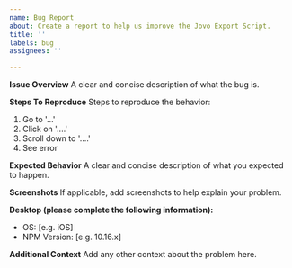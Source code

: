 ```yaml
---
name: Bug Report
about: Create a report to help us improve the Jovo Export Script.
title: ''
labels: bug
assignees: ''

---
```


**Issue Overview**
A clear and concise description of what the bug is.

**Steps To Reproduce**
Steps to reproduce the behavior:
1. Go to '...'
2. Click on '....'
3. Scroll down to '....'
4. See error

**Expected Behavior**
A clear and concise description of what you expected to happen.

**Screenshots**
If applicable, add screenshots to help explain your problem.

**Desktop (please complete the following information):**
 - OS: [e.g. iOS]
 - NPM Version: [e.g. 10.16.x]

**Additional Context**
Add any other context about the problem here.
